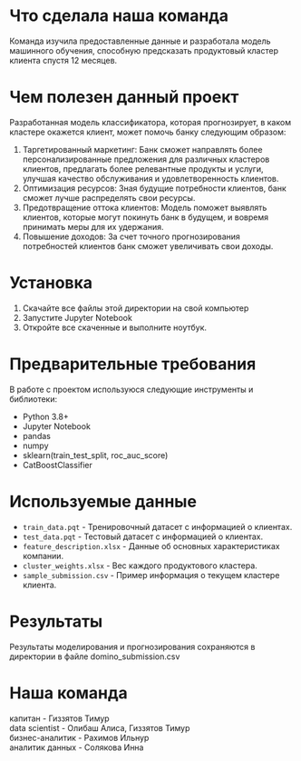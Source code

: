 # Что сделала наша команда

Команда изучила предоставленные данные и разработала модель машинного обучения, способную предсказать продуктовый кластер клиента спустя 12 месяцев.   
# Чем полезен данный проект  

Разработанная модель классификатора, которая прогнозирует, в каком кластере окажется клиент, может помочь банку следующим образом:   
1) Таргетированный маркетинг: Банк сможет направлять более персонализированные предложения для различных кластеров клиентов, предлагать более релевантные продукты и услуги, улучшая качество обслуживания и удовлетворенность клиентов.  
2) Оптимизация ресурсов: Зная будущие потребности клиентов, банк сможет лучше распределять свои ресурсы.  
3) Предотвращение оттока клиентов: Модель поможет выявлять клиентов, которые могут покинуть банк в будущем, и вовремя принимать меры для их удержания.  
4) Повышение доходов: За счет точного прогнозирования потребностей клиентов банк сможет увеличивать свои доходы.  
# Установка  

1. Скачайте все файлы этой директории на свой компьютер  
2. Запустите Jupyter Notebook  
3. Откройте все скаченные и выполните ноутбук.    
# Предварительные требования  
  
В работе с проектом используюся следующие инструменты и библиотеки:  
- Python 3.8+  
- Jupyter Notebook  
- pandas  
- numpy  
- sklearn(train_test_split, roc_auc_score)  
- CatBoostClassifier  
# Используемые данные  
  
- `train_data.pqt` - Тренировочный датасет с информацией о клиентах.  
- `test_data.pqt` - Тестовый датасет с информацией о клиентах.  
- `feature_description.xlsx` - Данные об основных характеристиках компании.  
- `cluster_weights.xlsx` - Вес каждого продуктового кластера.  
- `sample_submission.csv` - Пример информация о текущем кластере клиента.  
# Результаты  

Результаты моделирования и прогнозирования сохраняются в директории в файле domino_submission.csv  
# Наша команда  

капитан - Гиззятов Тимур  
data scientist - Олибаш Алиса, Гиззятов Тимур  
бизнес-аналитик - Рахимов Ильнур  
аналитик данных - Солякова Инна
